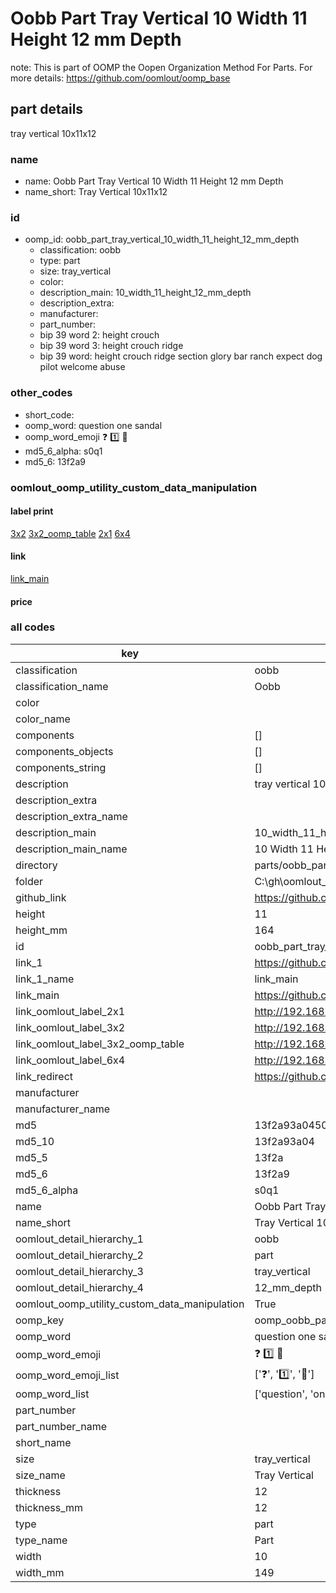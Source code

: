 # Oobb Part Tray Vertical 10 Width 11 Height 12 mm Depth  

note: This is part of OOMP the Oopen Organization Method For Parts. For more details: https://github.com/oomlout/oomp_base

##  part details
  



tray vertical 10x11x12



### name
* name: Oobb Part Tray Vertical 10 Width 11 Height 12 mm Depth
* name_short: Tray Vertical 10x11x12 
### id
* oomp_id: oobb_part_tray_vertical_10_width_11_height_12_mm_depth
  * classification: oobb
  * type: part
  * size: tray_vertical
  * color: 
  * description_main: 10_width_11_height_12_mm_depth
  * description_extra: 
  * manufacturer: 
  * part_number: 
  * bip 39 word 2: height crouch
  * bip 39 word 3: height crouch ridge
  * bip 39 word: height crouch ridge section glory bar ranch expect dog pilot welcome abuse

### other_codes
* short_code: 
* oomp_word: question one sandal
* oomp_word_emoji :question: :one: :sandal:
* md5_6_alpha: s0q1
* md5_6: 13f2a9






### oomlout_oomp_utility_custom_data_manipulation
#### label print
[3x2](http://192.168.1.245:1112/?label=oomp%20s0q1)
[3x2_oomp_table](http://192.168.1.108:1112/?label=oomp%20s0q1)
[2x1](http://192.168.1.242:1112/?label=oomp%20s0q1)
[6x4](http://192.168.1.55:1112/?label=oomp%20s0q1)    

#### link

[link_main](https://github.com/oomlout/oomlout_oobb_version_4_generated_parts/tree/main/navigation_oomp/oobb/part/tray_vertical/10_width_11_height_12_mm_depth/part)                              

#### price







### all codes 
| key | value |  
| --- | --- |  
| classification | oobb |  
| classification_name | Oobb |  
| color |  |  
| color_name |  |  
| components | [] |  
| components_objects | [] |  
| components_string | [] |  
| description | tray vertical 10x11x12 |  
| description_extra |  |  
| description_extra_name |  |  
| description_main | 10_width_11_height_12_mm_depth |  
| description_main_name | 10 Width 11 Height 12 mm Depth |  
| directory | parts/oobb_part_tray_vertical_10_width_11_height_12_mm_depth |  
| folder | C:\gh\oomlout_oobb_version_4_generated_parts\parts\oobb_part_tray_vertical_10_width_11_height_12_mm_depth |  
| github_link | https://github.com/oomlout/oomlout_oomp_part_src/tree/main/parts/oobb_part_tray_vertical_10_width_11_height_12_mm_depth |  
| height | 11 |  
| height_mm | 164 |  
| id | oobb_part_tray_vertical_10_width_11_height_12_mm_depth |  
| link_1 | https://github.com/oomlout/oomlout_oobb_version_4_generated_parts/tree/main/navigation_oomp/oobb/part/tray_vertical/10_width_11_height_12_mm_depth/part |  
| link_1_name | link_main |  
| link_main | https://github.com/oomlout/oomlout_oobb_version_4_generated_parts/tree/main/navigation_oomp/oobb/part/tray_vertical/10_width_11_height_12_mm_depth/part |  
| link_oomlout_label_2x1 | http://192.168.1.242:1112/?label=oomp%20s0q1 |  
| link_oomlout_label_3x2 | http://192.168.1.245:1112/?label=oomp%20s0q1 |  
| link_oomlout_label_3x2_oomp_table | http://192.168.1.108:1112/?label=oomp%20s0q1 |  
| link_oomlout_label_6x4 | http://192.168.1.55:1112/?label=oomp%20s0q1 |  
| link_redirect | https://github.com/oomlout/oomlout_oobb_version_4_generated_parts/tree/main/parts/oobb_tray_vertical_10_11_12 |  
| manufacturer |  |  
| manufacturer_name |  |  
| md5 | 13f2a93a0450563049b1cc2b730d0b55 |  
| md5_10 | 13f2a93a04 |  
| md5_5 | 13f2a |  
| md5_6 | 13f2a9 |  
| md5_6_alpha | s0q1 |  
| name | Oobb Part Tray Vertical 10 Width 11 Height 12 mm Depth |  
| name_short | Tray Vertical 10x11x12  |  
| oomlout_detail_hierarchy_1 | oobb |  
| oomlout_detail_hierarchy_2 | part |  
| oomlout_detail_hierarchy_3 | tray_vertical |  
| oomlout_detail_hierarchy_4 | 12_mm_depth |  
| oomlout_oomp_utility_custom_data_manipulation | True |  
| oomp_key | oomp_oobb_part_tray_vertical_10_width_11_height_12_mm_depth |  
| oomp_word | question one sandal |  
| oomp_word_emoji | :question: :one: :sandal: |  
| oomp_word_emoji_list | [':question:', ':one:', ':sandal:'] |  
| oomp_word_list | ['question', 'one', 'sandal'] |  
| part_number |  |  
| part_number_name |  |  
| short_name |  |  
| size | tray_vertical |  
| size_name | Tray Vertical |  
| thickness | 12 |  
| thickness_mm | 12 |  
| type | part |  
| type_name | Part |  
| width | 10 |  
| width_mm | 149 |  
